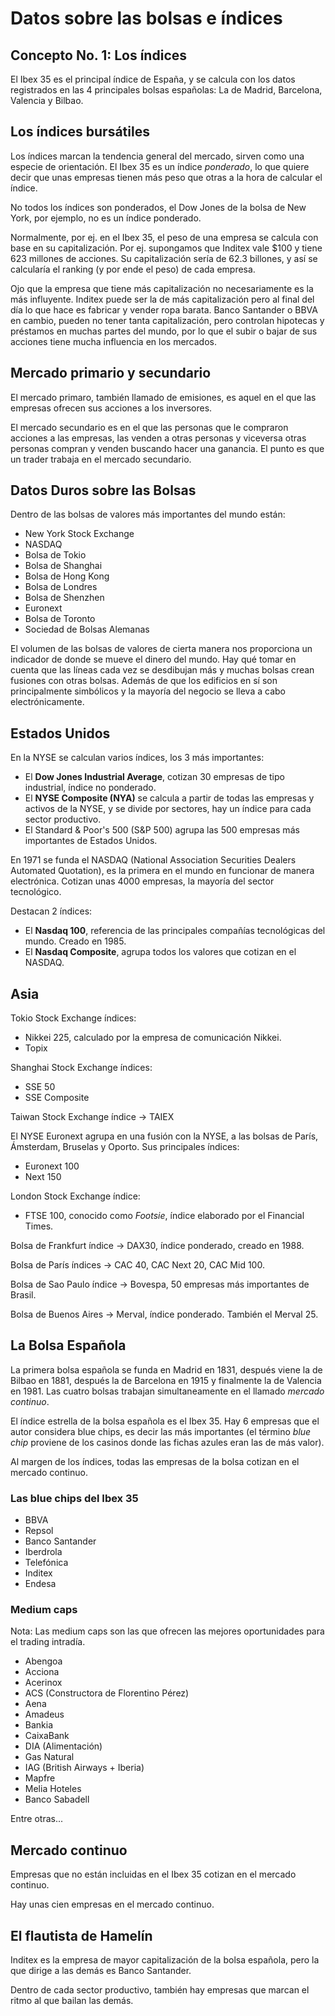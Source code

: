 # Datos sobre las bolsas e índices

## Concepto No. 1: Los índices

El Ibex 35 es el principal índice de España, y se calcula con los datos registrados en las 4 principales bolsas españolas: La de Madrid, Barcelona, Valencia y Bilbao.

## Los índices bursátiles

Los índices marcan la tendencia general del mercado, sirven como una especie de orientación. El Ibex 35 es un índice _ponderado_, lo que quiere decir que unas empresas tienen más peso que otras a la hora de calcular el índice.

No todos los índices son ponderados, el Dow Jones de la bolsa de New York, por ejemplo, no es un índice ponderado.

Normalmente, por ej. en el Ibex 35, el peso de una empresa se calcula con base en su capitalización. Por ej. supongamos que Inditex vale $100 y tiene 623 millones de acciones. Su capitalización sería de 62.3 billones, y así se calcularía el ranking (y por ende el peso) de cada empresa.

Ojo que la empresa que tiene más capitalización no necesariamente es la más influyente. Inditex puede ser la de más capitalización pero al final del día lo que hace es fabricar y vender ropa barata. Banco Santander o BBVA en cambio, pueden no tener tanta capitalización, pero controlan hipotecas y préstamos en muchas partes del mundo, por lo que el subir o bajar de sus acciones tiene mucha influencia en los mercados.

## Mercado primario y secundario

El mercado primaro, también llamado de emisiones, es aquel en el que las empresas ofrecen sus acciones a los inversores.

El mercado secundario es en el que las personas que le compraron acciones a las empresas, las venden a otras personas y viceversa otras personas compran y venden buscando hacer una ganancia. El punto es que un trader trabaja en el mercado secundario.

## Datos Duros sobre las Bolsas

Dentro de las bolsas de valores más importantes del mundo están:

- New York Stock Exchange
- NASDAQ
- Bolsa de Tokio
- Bolsa de Shanghai
- Bolsa de Hong Kong
- Bolsa de Londres
- Bolsa de Shenzhen
- Euronext
- Bolsa de Toronto
- Sociedad de Bolsas Alemanas

El volumen de las bolsas de valores de cierta manera nos proporciona un indicador de donde se mueve el dinero del mundo. Hay qué tomar en cuenta que las líneas cada vez se desdibujan más y muchas bolsas crean fusiones con otras bolsas. Además de que los edificios en sí son principalmente simbólicos y la mayoría del negocio se lleva a cabo electrónicamente.

## Estados Unidos

En la NYSE se calculan varios índices, los 3 más importantes:

- El **Dow Jones Industrial Average**, cotizan 30 empresas de tipo industrial, índice no ponderado.
- El **NYSE Composite (NYA)** se calcula a partir de todas las empresas y activos de la NYSE, y se divide por sectores, hay un índice para cada sector productivo.
- El Standard & Poor's 500 (S&P 500) agrupa las 500 empresas más importantes de Estados Unidos.

En 1971 se funda el NASDAQ (National Association Securities Dealers Automated Quotation), es la primera en el mundo en funcionar de manera electrónica. Cotizan unas 4000 empresas, la mayoría del sector tecnológico.

Destacan 2 índices:

- El **Nasdaq 100**, referencia de las principales compañías tecnológicas del mundo. Creado en 1985.
- El **Nasdaq Composite**, agrupa todos los valores que cotizan en el NASDAQ.

## Asia

Tokio Stock Exchange índices:

- Nikkei 225, calculado por la empresa de comunicación Nikkei.
- Topix

Shanghai Stock Exchange índices:

- SSE 50
- SSE Composite

Taiwan Stock Exchange índice -> TAIEX

El NYSE Euronext agrupa en una fusión con la NYSE, a las bolsas de París, Ámsterdam, Bruselas y Oporto. Sus principales índices:

- Euronext 100
- Next 150

London Stock Exchange índice:

- FTSE 100, conocido como _Footsie_, índice elaborado por el Financial Times.

Bolsa de Frankfurt índice -> DAX30, índice ponderado, creado en 1988.

Bolsa de París índices -> CAC 40, CAC Next 20, CAC Mid 100.

Bolsa de Sao Paulo índice -> Bovespa, 50 empresas más importantes de Brasil.

Bolsa de Buenos Aires -> Merval, índice ponderado. También el Merval 25.

## La Bolsa Española

La primera bolsa española se funda en Madrid en 1831, después viene la de Bilbao en 1881, después la de Barcelona en 1915 y finalmente la de Valencia en 1981. Las cuatro bolsas trabajan simultaneamente en el llamado _mercado continuo_.

El índice estrella de la bolsa española es el Ibex 35. Hay 6 empresas que el autor considera blue chips, es decir las más importantes (el término _blue chip_ proviene de los casinos donde las fichas azules eran las de más valor).

Al margen de los índices, todas las empresas de la bolsa cotizan en el mercado continuo.

### Las blue chips del Ibex 35

- BBVA
- Repsol
- Banco Santander
- Iberdrola
- Telefónica
- Inditex
- Endesa

### Medium caps

Nota: Las medium caps son las que ofrecen las mejores oportunidades para el trading intradía.

- Abengoa
- Acciona
- Acerinox
- ACS (Constructora de Florentino Pérez)
- Aena
- Amadeus
- Bankia
- CaixaBank
- DIA (Alimentación)
- Gas Natural
- IAG (British Airways + Iberia)
- Mapfre
- Melia Hoteles
- Banco Sabadell

Entre otras...

## Mercado continuo

Empresas que no están incluidas en el Ibex 35 cotizan en el mercado continuo.

Hay unas cien empresas en el mercado continuo.

## El flautista de Hamelín

Inditex es la empresa de mayor capitalización de la bolsa española, pero la que dirige a las demás es Banco Santander.

Dentro de cada sector productivo, también hay empresas que marcan el ritmo al que bailan las demás.
